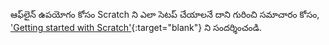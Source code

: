 ఆఫ్‌లైన్ ఉపయోగం కోసం Scratch ని ఎలా సెటప్ చేయాలనే దాని గురించి సమాచారం కోసం, ['Getting started with Scratch'](https://projects.raspberrypi.org/te-IN/projects/getting-started-scratch/1){:target="blank"} ని సందర్శించండి.
